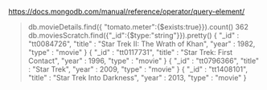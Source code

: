 https://docs.mongodb.com/manual/reference/operator/query-element/
> db.movieDetails.find({ "tomato.meter":{$exists:true}}).count()
362
> db.moviesScratch.find({"_id":{$type:"string"}}).pretty()
{
        "_id" : "tt0084726",
        "title" : "Star Trek II: The Wrath of Khan",
        "year" : 1982,
        "type" : "movie"
}
{
        "_id" : "tt0117731",
        "title" : "Star Trek: First Contact",
        "year" : 1996,
        "type" : "movie"
}
{
        "_id" : "tt0796366",
        "title" : "Star Trek",
        "year" : 2009,
        "type" : "movie"
}
{
        "_id" : "tt1408101",
        "title" : "Star Trek Into Darkness",
        "year" : 2013,
        "type" : "movie"
}

